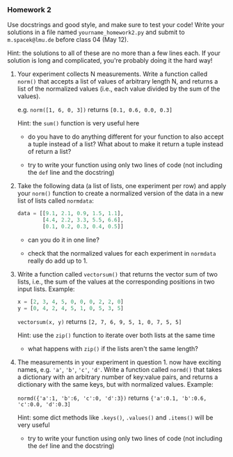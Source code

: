 ### Homework 2

Use docstrings and good style, and make sure to test your code! Write your solutions in a file named `yourname_homework2.py` and submit to `m.spacek@lmu.de` before class 04 (May 12).

Hint: the solutions to all of these are no more than a few lines each. If your solution is long and complicated, you're probably doing it the hard way!

1. Your experiment collects N measurements. Write a function called `norm()` that accepts a list of values of arbitrary length N, and returns a list of the normalized values (i.e., each value divided by the sum of the values).

    e.g. `norm([1, 6, 0, 3])` returns `[0.1, 0.6, 0.0, 0.3]`

    Hint: the `sum()` function is very useful here

    - do you have to do anything different for your function to also accept a tuple instead of a list? What about to make it return a tuple instead of return a list?

    - try to write your function using only two lines of code (not including the `def` line and the docstring)

2. Take the following data (a list of lists, one experiment per row) and apply your `norm()` function to create a normalized version of the data in a new list of lists called `normdata`:

    ```python
    data = [[9.1, 2.1, 0.9, 1.5, 1.1],
            [4.4, 2.2, 3.3, 5.5, 6.6],
            [0.1, 0.2, 0.3, 0.4, 0.5]]
    ````
    - can you do it in one line?

    - check that the normalized values for each experiment in `normdata` really do add up to 1.

3. Write a function called `vectorsum()` that returns the vector sum of two lists, i.e., the sum of the values at the corresponding positions in two input lists. Example:
    ```python
    x = [2, 3, 4, 5, 0, 0, 0, 2, 2, 0]
    y = [0, 4, 2, 4, 5, 1, 0, 5, 3, 5]
    ````
    `vectorsum(x, y)` returns `[2, 7, 6, 9, 5, 1, 0, 7, 5, 5]`

    Hint: use the `zip()` function to iterate over both lists at the same time

    - what happens with `zip()` if the lists aren't the same length?

4. The measurements in your experiment in question 1. now have exciting names, e.g. `'a'`, `'b'`, `'c'`, `'d'`. Write a function called `normd()` that takes a dictionary with an arbitrary number of key:value pairs, and returns a dictionary with the same keys, but with normalized values. Example:

    `normd({'a':1, 'b':6, 'c':0, 'd':3})` returns `{'a':0.1, 'b':0.6, 'c':0.0, 'd':0.3]`

    Hint: some dict methods like `.keys()`, `.values()` and `.items()` will be very useful

    - try to write your function using only two lines of code (not including the `def` line and the docstring)
